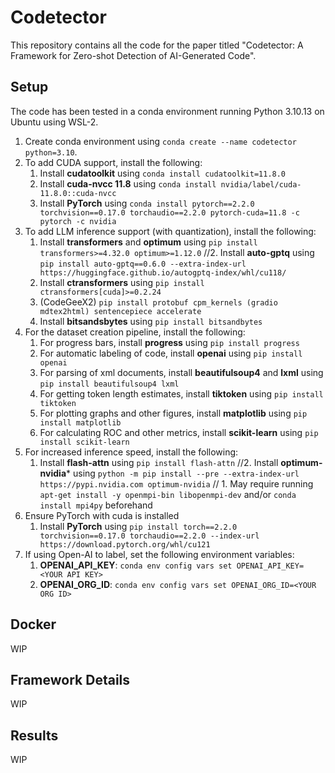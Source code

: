 # Codetector
This repository contains all the code for the paper titled "Codetector: A Framework for Zero-shot Detection of AI-Generated Code".

## Setup
The code has been tested in a conda environment running Python 3.10.13 on Ubuntu using WSL-2.

1. Create conda environment using `conda create --name codetector python=3.10`.
2. To add CUDA support, install the following:
   1. Install **cudatoolkit** using `conda install cudatoolkit=11.8.0`
   2. Install **cuda-nvcc 11.8** using `conda install nvidia/label/cuda-11.8.0::cuda-nvcc`
   3. Install **PyTorch** using `conda install pytorch==2.2.0 torchvision==0.17.0 torchaudio==2.2.0 pytorch-cuda=11.8 -c pytorch -c nvidia`
3. To add LLM inference support (with quantization), install the following:
   1. Install **transformers** and **optimum** using `pip install transformers>=4.32.0 optimum>=1.12.0`
   //2. Install **auto-gptq** using `pip install auto-gptq==0.6.0 --extra-index-url https://huggingface.github.io/autogptq-index/whl/cu118/`
   3. Install **ctransformers** using `pip install ctransformers[cuda]>=0.2.24`
   4. (CodeGeeX2) `pip install protobuf cpm_kernels (gradio mdtex2html) sentencepiece accelerate`
   5. Install **bitsandsbytes** using `pip install bitsandbytes`
4. For the dataset creation pipeline, install the following:
   1. For progress bars, install **progress** using `pip install progress`
   2. For automatic labeling of code, install **openai** using `pip install openai`
   3. For parsing of xml documents, install **beautifulsoup4** and **lxml** using `pip install beautifulsoup4 lxml`
   4. For getting token length estimates, install **tiktoken** using `pip install tiktoken`
   5. For plotting graphs and other figures, install **matplotlib** using `pip install matplotlib`
   6. For calculating ROC and other metrics, install **scikit-learn** using `pip install scikit-learn` 
5. For increased inference speed, install the following:
   1. Install **flash-attn** using `pip install flash-attn`
   //2. Install **optimum-nvidia*** using `python -m pip install --pre --extra-index-url https://pypi.nvidia.com optimum-nvidia`
   //   1. May require running `apt-get install -y openmpi-bin libopenmpi-dev` and/or `conda install mpi4py` beforehand
6. Ensure PyTorch with cuda is installed
   1. Install **PyTorch** using `pip install torch==2.2.0 torchvision==0.17.0 torchaudio==2.2.0 --index-url https://download.pytorch.org/whl/cu121`
7. If using Open-AI to label, set the following environment variables:
   1. **OPENAI_API_KEY**: `conda env config vars set OPENAI_API_KEY=<YOUR API KEY>`
   2. **OPENAI_ORG_ID**: `conda env config vars set OPENAI_ORG_ID=<YOUR ORG ID>`

## Docker
WIP

## Framework Details
WIP

## Results
WIP
